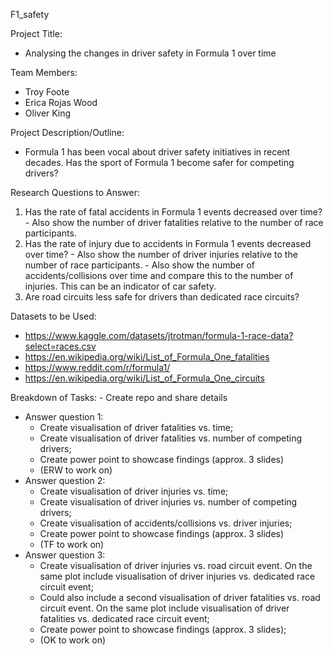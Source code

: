 F1_safety

Project Title:
 - Analysing the changes in driver safety in Formula 1 over time

Team Members:
 - Troy Foote
 - Erica Rojas Wood
 - Oliver King

Project Description/Outline:
 - Formula 1 has been vocal about driver safety initiatives in recent decades. Has the sport of Formula 1 become safer for competing drivers?

Research Questions to Answer:
  1.	Has the rate of fatal accidents in Formula 1 events decreased over time?
    - Also show the number of driver fatalities relative to the number of race participants.
  2.	Has the rate of injury due to accidents in Formula 1 events decreased over time?
    - Also show the number of driver injuries relative to the number of race participants.
    - Also show the number of accidents/collisions over time and compare this to the number of injuries. This can be an indicator of car safety.
  3.	Are road circuits less safe for drivers than dedicated race circuits?

Datasets to be Used:
 - https://www.kaggle.com/datasets/jtrotman/formula-1-race-data?select=races.csv
 - https://en.wikipedia.org/wiki/List_of_Formula_One_fatalities
 - https://www.reddit.com/r/formula1/
 - https://en.wikipedia.org/wiki/List_of_Formula_One_circuits
 
Breakdown of Tasks:
     - Create repo and share details
 - Answer question 1:
     - Create visualisation of driver fatalities vs. time;
     - Create visualisation of driver fatalities vs. number of competing drivers;
     - Create power point to showcase findings (approx. 3 slides)
      - (ERW to work on)
 - Answer question 2:
     - Create visualisation of driver injuries vs. time;
     - Create visualisation of driver injuries vs. number of competing drivers;
     - Create visualisation of accidents/collisions vs. driver injuries;
     - Create power point to showcase findings (approx. 3 slides)
      - (TF to work on)
 - Answer question 3:
     - Create visualisation of driver injuries vs. road circuit event. On the same plot include visualisation of driver injuries vs. dedicated race circuit event;
     - Could also include a second visualisation of driver fatalities vs. road circuit event. On the same plot include visualisation of driver fatalities vs. dedicated race circuit event;
     - Create power point to showcase findings (approx. 3 slides);
      - (OK to work on)


